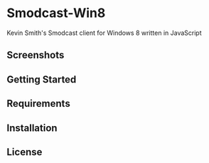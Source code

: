 Smodcast-Win8
=============

  Kevin Smith's Smodcast client for Windows 8 written in JavaScript

Screenshots
-----------

Getting Started
---------------

Requirements
------------

Installation
------------

License
-------

